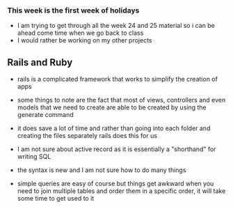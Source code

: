 ### This week is the first week of holidays

- I am trying to get through all the week 24 and 25 material so i can be ahead come time when we go back to class
- I would rather be working on my other projects

## Rails and Ruby

- rails is a complicated framework that works to simplify the creation of apps
- some things to note are the fact that most of views, controllers and even models that we need to create are able to be created by using the generate command
- it does save a lot of time and rather than going into each folder and creating the files separately rails does this for us

- I am not sure about active record as it is essentially a "shorthand" for writing SQL
- the syntax is new and I am not sure how to do many things
- simple queries are easy of course but things get awkward when you need to join multiple tables and order them in a specific order, it will take some time to get used to it
